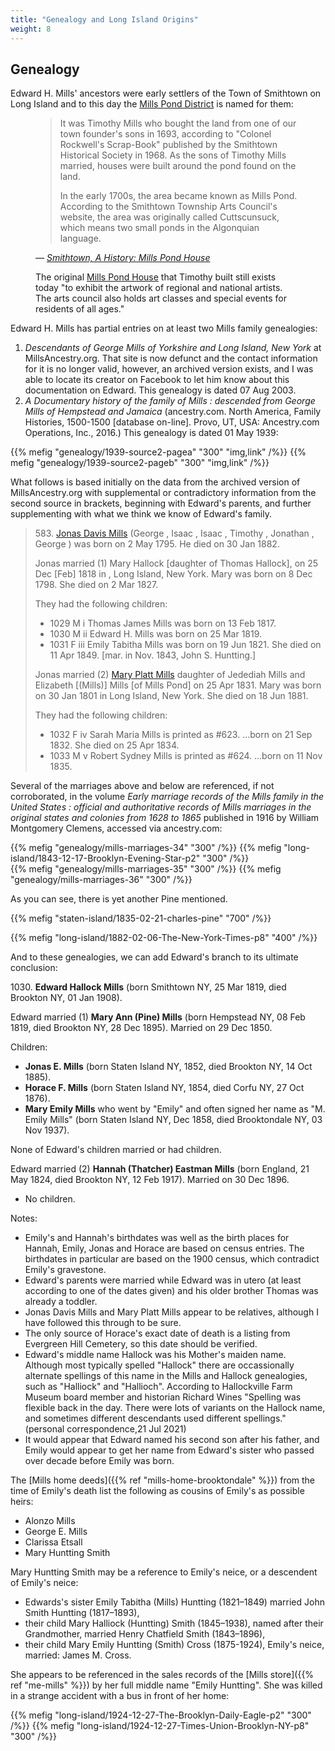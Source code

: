 ```yaml
---
title: "Genealogy and Long Island Origins"
weight: 8
---
```


## Genealogy

Edward H. Mills' ancestors were early settlers of the Town of Smithtown on Long Island and to this day the [Mills Pond District](https://en.wikipedia.org/wiki/Mills_Pond_District_(St._James,_New_York)) is named for them:

 <figure class="quote-only">
 <blockquote>
It was Timothy Mills who bought the land from one of our town founder's sons in 1693, according to "Colonel Rockwell's Scrap-Book" published by the Smithtown Historical Society in 1968. As the sons of Timothy Mills married, houses were built around the pond found on the land.

In the early 1700s, the area became known as Mills Pond. According to the Smithtown Township Arts Council's website, the area was originally called Cuttscunsuck, which means two small ponds in the Algonquian language.
 </blockquote>
 <figcaption>
 <cite>— <a href="https://patch.com/new-york/smithtown/smithtown-a-history-mills-pond-house">Smithtown, A History: Mills Pond House</a>
 </cite>
 </figcaption>
 <footer>

 The original [Mills Pond House](https://www.millspondgallery.org/history-of-mills-pond-house) that Timothy built still exists today "to exhibit the artwork of regional and national artists. The arts council also holds art classes and special events for residents of all ages." 
 </footer>
 </figure>

Edward H. Mills has partial entries on at least two Mills family genealogies:
  1. *Descendants of George Mills of Yorkshire and Long Island, New York* at MillsAncestry.org. That site is now defunct and the contact information for it is no longer valid, however, an archived version exists, and I was able to locate its creator on Facebook to let him know about this documentation on Edward. This genealogy is dated 07 Aug 2003.
  2. *A Documentary history of the family of Mills : descended from George Mills of Hempstead and Jamaica* (ancestry.com. North America, Family Histories, 1500-1500 [database on-line]. Provo, UT, USA: Ancestry.com Operations, Inc., 2016.) This genealogy is dated 01 May 1939:

<div class="gallery">
{{% mefig "genealogy/1939-source2-pagea" "300" "img,link" /%}}
{{% mefig "genealogy/1939-source2-pageb" "300" "img,link" /%}}
</div>

What follows is based initially on the data from the archived version of MillsAncestry.org with supplemental or contradictory information from the second source in brackets, beginning with Edward's parents, and further supplementing with what we think we know of Edward's family.

<blockquote class="quote-only">

<span>583.</span> [Jonas Davis Mills](https://www.findagrave.com/memorial/138421270/jonas-d.-mills) (George , Isaac , Isaac , Timothy , Jonathan , George ) was born on 2 May 1795. He died on 30 Jan 1882.

Jonas married (1) Mary Hallock [daughter of Thomas Hallock], on 25 Dec [Feb] 1818 in , Long Island, New York. Mary was born on 8 Dec 1798. She died on 2 Mar 1827.

They had the following children:

- 1029	M	i	Thomas James Mills was born on 13 Feb 1817.
- 1030	M	ii	Edward H. Mills was born on 25 Mar 1819.
- 1031	F	iii	Emily Tabitha Mills was born on 19 Jun 1821. She died on 11 Apr 1849. [mar. in Nov. 1843, John S. Huntting.]

Jonas married (2) [Mary Platt Mills](https://www.findagrave.com/memorial/138421346/mary-p.-mills) daughter of Jedediah Mills and Elizabeth [(Mills)] Mills [of Mills Pond] on 25 Apr 1831. Mary was born on 30 Jan 1801 in Long Island, New York. She died on 18 Jun 1881.

They had the following children:

- 1032	F	iv	Sarah Maria Mills is printed as #623. ...born on 21 Sep 1832. She died on 25 Apr 1834.
- 1033	M	v	Robert Sydney Mills is printed as #624. ...born on 11 Nov 1835.
</blockquote>

Several of the marriages above and below are referenced, if not corroborated, in the volume *Early marriage records of the Mills family in the United States : official and authoritative records of Mills marriages in the original states and colonies from 1628 to 1865* published in 1916 by William Montgomery Clemens, accessed via ancestry.com:

<div class="gallery">
{{% mefig "genealogy/mills-marriages-34" "300" /%}}
{{% mefig "long-island/1843-12-17-Brooklyn-Evening-Star-p2" "300" /%}}
</div>
<div class="gallery">
{{% mefig "genealogy/mills-marriages-35" "300" /%}}
{{% mefig "genealogy/mills-marriages-36" "300" /%}}
</div>

As you can see, there is yet another Pine mentioned.

{{% mefig "staten-island/1835-02-21-charles-pine" "700" /%}}

{{% mefig "long-island/1882-02-06-The-New-York-Times-p8" "400" /%}}

And to these genealogies, we can add Edward's branch to its ultimate conclusion:

<span>1030.</span> **Edward Hallock Mills** (born Smithtown NY, 25 Mar 1819, died Brookton NY, 01 Jan 1908).

Edward married (1) **Mary Ann (Pine) Mills** (born Hempstead NY, 08 Feb 1819, died Brookton NY, 28 Dec 1895). Married on 29 Dec 1850. 

Children:
  - **Jonas E. Mills** (born Staten Island NY, 1852, died Brookton NY, 14 Oct 1885).
  - **Horace F. Mills** (born Staten Island NY, 1854, died Corfu NY, 27 Oct 1876).
  - **Mary Emily Mills** who went by "Emily" and often signed her name as "M. Emily Mills" (born Staten Island NY, Dec 1858, died Brooktondale NY, 03 Nov 1937).
  
None of Edward's children married or had children.

Edward married (2) **Hannah (Thatcher) Eastman Mills** (born England, 21 May 1824, died Brookton NY, 12 Feb 1917). Married on 30 Dec 1896. 

  - No children.

Notes:
  - Emily's and Hannah's birthdates was well as the birth places for Hannah, Emily, Jonas and Horace are based on census entries. The birthdates in particular are based on the 1900 census, which contradict Emily's gravestone.
  - Edward's parents were married while Edward was in utero (at least according to one of the dates given) and his older brother Thomas was already a toddler.
  - Jonas Davis Mills and Mary Platt Mills appear to be relatives, although I have followed this through to be sure. 
  - The only source of Horace's exact date of death is a listing from Evergreen Hill Cemetery, so this date should be verified.
  - Edward's middle name Hallock was his Mother's maiden name. Although most typically spelled "Hallock" there are occassionally alternate spellings of this name in the Mills and Hallock genealogies, such as "Halliock" and "Hallioch". According to Hallockville Farm Museum board member and historian Richard Wines "Spelling was flexible back in the day. There were lots of variants on the Hallock name, and sometimes different descendants used different spellings." (personal correspondence,21 Jul 2021)
  - It would appear that Edward named his second son after his father, and Emily would appear to get her name from Edward's sister who passed over decade before Emily was born. 
 
The [Mills home deeds]({{% ref "mills-home-brooktondale" %}}) from the time of Emily's death list the following as cousins of Emily's as possible heirs:
  - Alonzo Mills
  - George E. Mills
  - Clarissa Etsall
  - Mary Huntting Smith

Mary Huntting Smith may be a reference to Emily's neice, or a descendent of Emily's neice:
  - Edwards's sister Emily Tabitha (Mills) Huntting (1821–1849) married John Smith Huntting (1817–1893),
  - their child Mary Halliock (Huntting) Smith (1845–1938), named after their Grandmother, married Henry Chatfield Smith (1843–1896),
  - their child Mary Emily Huntting (Smith) Cross (1875-1924), Emily's neice, married: James M. Cross.

She appears to be referenced in the sales records of the [Mills store]({{% ref "me-mills" %}}) by her full middle name "Emily Huntting". She was killed in a strange accident with a bus in front of her home:

<div class="gallery">
{{% mefig "long-island/1924-12-27-The-Brooklyn-Daily-Eagle-p2" "300" /%}}
{{% mefig "long-island/1924-12-27-Times-Union-Brooklyn-NY-p8" "300" /%}}
</div>









